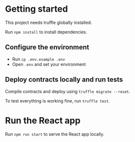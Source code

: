 # Getting started
This project needs truffle globally installed.

Run `npm install` to install dependencies.

## Configure the environment
 - Run `cp .env.example .env`
 - Open `.env` and set your environment


## Deploy contracts locally and run tests
Compile contracts and deploy using `truffle migrate --reset`.

To test everything is working fine, run `truffle test`.

# Run the React app

Run `npm run start` to serve the React app locally.
